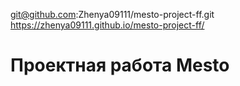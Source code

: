 git@github.com:Zhenya09111/mesto-project-ff.git
https://zhenya09111.github.io/mesto-project-ff/
# Проектная работа Mesto

